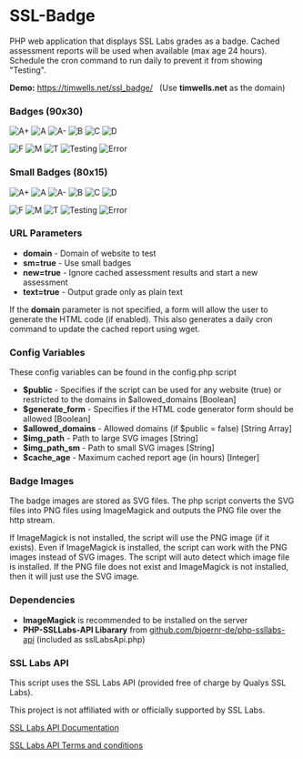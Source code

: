 # SSL-Badge
PHP web application that displays SSL Labs grades as a badge.  Cached assessment reports will be used when available (max age 24 hours).  Schedule the cron command to run daily to prevent it from showing "Testing".

**Demo:** https://timwells.net/ssl_badge/ &nbsp;&nbsp;(Use **timwells.net** as the domain)

### Badges (90x30)

![A+](https://timwells.net/ssl_badge/images/aplus.png)
![A](https://timwells.net/ssl_badge/images/a.png)
![A-](https://timwells.net/ssl_badge/images/aminus.png)
![B](https://timwells.net/ssl_badge/images/b.png)
![C](https://timwells.net/ssl_badge/images/c.png)
![D](https://timwells.net/ssl_badge/images/d.png)

![F](https://timwells.net/ssl_badge/images/f.png)
![M](https://timwells.net/ssl_badge/images/m.png)
![T](https://timwells.net/ssl_badge/images/t.png)
![Testing](https://timwells.net/ssl_badge/images/calculating.png)
![Error](https://timwells.net/ssl_badge/images/err.png)

### Small Badges (80x15)

![A+](https://timwells.net/ssl_badge/images/sm/aplus.png)
![A](https://timwells.net/ssl_badge/images/sm/a.png)
![A-](https://timwells.net/ssl_badge/images/sm/aminus.png)
![B](https://timwells.net/ssl_badge/images/sm/b.png)
![C](https://timwells.net/ssl_badge/images/sm/c.png)
![D](https://timwells.net/ssl_badge/images/sm/d.png)

![F](https://timwells.net/ssl_badge/images/sm/f.png)
![M](https://timwells.net/ssl_badge/images/sm/m.png)
![T](https://timwells.net/ssl_badge/images/sm/t.png)
![Testing](https://timwells.net/ssl_badge/images/sm/calculating.png)
![Error](https://timwells.net/ssl_badge/images/sm/err.png)

### URL Parameters

* **domain** - Domain of website to test
* **sm=true** - Use small badges
* **new=true** - Ignore cached assessment results and start a new assessment
* **text=true** - Output grade only as plain text

If the **domain** parameter is not specified, a form will allow the user to generate the HTML code (if enabled).  This also generates a daily cron command to update the cached report using wget.

### Config Variables

These config variables can be found in the config.php script

* **$public** - Specifies if the script can be used for any website (true) or restricted to the domains in $allowed_domains [Boolean]
* **$generate_form** - Specifies if the HTML code generator form should be allowed [Boolean]
* **$allowed_domains** - Allowed domains (if $public = false) [String Array]
* **$img_path** - Path to large SVG images [String]
* **$img_path_sm** - Path to small SVG images [String]
* **$cache_age** - Maximum cached report age (in hours) [Integer]

### Badge Images

The badge images are stored as SVG files.  The php script converts the SVG files into PNG files using ImageMagick and outputs the PNG file over the http stream. 

If ImageMagick is not installed, the script will use the PNG image (if it exists).  Even if ImageMagick is installed, the script can work with the PNG images instead of SVG images.  The script will auto detect which image file is installed.  If the PNG file does not exist and ImageMagick is not installed, then it will just use the SVG image.

### Dependencies
* **ImageMagick** is recommended to be installed on the server
* **PHP-SSLLabs-API Libarary** from [github.com/bjoernr-de/php-ssllabs-api](https://github.com/bjoernr-de/php-ssllabs-api) (included as sslLabsApi.php)


### SSL Labs API

This script uses the SSL Labs API (provided free of charge by Qualys SSL Labs).

This project is not affiliated with or officially supported by SSL Labs.

[SSL Labs API Documentation](https://github.com/ssllabs/ssllabs-scan/blob/master/ssllabs-api-docs.md)

[SSL Labs API Terms and conditions](https://www.ssllabs.com/about/terms.html)
